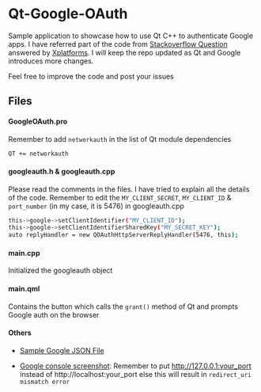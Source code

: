 # Qt-Google-OAuth

Sample application to showcase how to use Qt C++ to authenticate Google apps. I have referred part of the code from [Stackoverflow Question](https://stackoverflow.com/questions/48453550/how-to-create-a-login-page-using-qt-oauth) answered by [Xplatforms](https://stackoverflow.com/users/1047746/xplatforms). I will keep the repo updated as Qt and Google introduces more changes.

Feel free to improve the code and post your issues

## Files

#### GoogleOAuth.pro

Remember to add `networkauth` in the list of Qt module dependencies
```sh
QT += networkauth
```

#### googleauth.h & googleauth.cpp

Please read the comments in the files. I have tried to explain all the details of the code.
Remember to edit the `MY_CLIENT_SECRET`, `MY_CLIENT_ID` & `port_number` (in my case, it is 5476) in googleauth.cpp

```sh
this->google->setClientIdentifier("MY_CLIENT_ID");
this->google->setClientIdentifierSharedKey("MY_SECRET_KEY");
auto replyHandler = new QOAuthHttpServerReplyHandler(5476, this);
```

#### main.cpp

Initialized the googleauth object

#### main.qml

Contains the button which calls the `grant()` method of Qt and prompts Google auth on the browser

#### Others

-   [Sample Google JSON File](client_secret_452291785459-1ldhc2q2ahqfl7sv0mh1veuov740bj5f.apps.googleusercontent.com.json)

-   [Google console screenshot](GoogleConsole.png): Remember to put http://127.0.0.1:your_port instead of http://localhost:your_port else this will result in `redirect_uri mismatch error`
